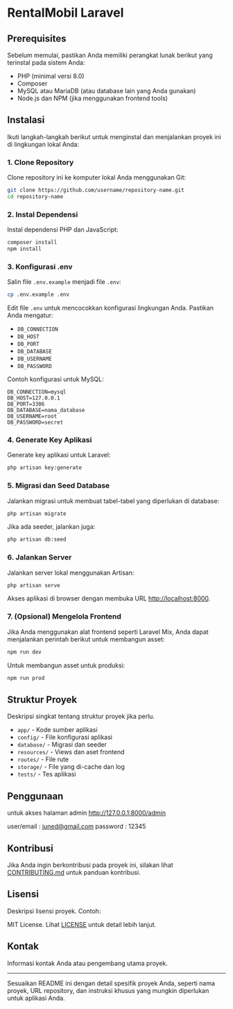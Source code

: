 # RentalMobil Laravel

## Prerequisites

Sebelum memulai, pastikan Anda memiliki perangkat lunak berikut yang terinstal pada sistem Anda:

- PHP (minimal versi 8.0)
- Composer
- MySQL atau MariaDB (atau database lain yang Anda gunakan)
- Node.js dan NPM (jika menggunakan frontend tools)

## Instalasi

Ikuti langkah-langkah berikut untuk menginstal dan menjalankan proyek ini di lingkungan lokal Anda:

### 1. Clone Repository

Clone repository ini ke komputer lokal Anda menggunakan Git:

```bash
git clone https://github.com/username/repository-name.git
cd repository-name
```

### 2. Instal Dependensi

Instal dependensi PHP dan JavaScript:

```bash
composer install
npm install
```

### 3. Konfigurasi .env

Salin file `.env.example` menjadi file `.env`:

```bash
cp .env.example .env
```

Edit file `.env` untuk mencocokkan konfigurasi lingkungan Anda. Pastikan Anda mengatur:

- `DB_CONNECTION`
- `DB_HOST`
- `DB_PORT`
- `DB_DATABASE`
- `DB_USERNAME`
- `DB_PASSWORD`

Contoh konfigurasi untuk MySQL:

```dotenv
DB_CONNECTION=mysql
DB_HOST=127.0.0.1
DB_PORT=3306
DB_DATABASE=nama_database
DB_USERNAME=root
DB_PASSWORD=secret
```

### 4. Generate Key Aplikasi

Generate key aplikasi untuk Laravel:

```bash
php artisan key:generate
```

### 5. Migrasi dan Seed Database

Jalankan migrasi untuk membuat tabel-tabel yang diperlukan di database:

```bash
php artisan migrate
```

Jika ada seeder, jalankan juga:

```bash
php artisan db:seed
```

### 6. Jalankan Server

Jalankan server lokal menggunakan Artisan:

```bash
php artisan serve
```

Akses aplikasi di browser dengan membuka URL [http://localhost:8000](http://localhost:8000).

### 7. (Opsional) Mengelola Frontend

Jika Anda menggunakan alat frontend seperti Laravel Mix, Anda dapat menjalankan perintah berikut untuk membangun asset:

```bash
npm run dev
```

Untuk membangun asset untuk produksi:

```bash
npm run prod
```

## Struktur Proyek

Deskripsi singkat tentang struktur proyek jika perlu.

- `app/` - Kode sumber aplikasi
- `config/` - File konfigurasi aplikasi
- `database/` - Migrasi dan seeder
- `resources/` - Views dan aset frontend
- `routes/` - File rute
- `storage/` - File yang di-cache dan log
- `tests/` - Tes aplikasi

## Penggunaan

untuk akses halaman admin 
http://127.0.0.1:8000/admin

user/email : juned@gmail.com
password : 12345

## Kontribusi

Jika Anda ingin berkontribusi pada proyek ini, silakan lihat [CONTRIBUTING.md](CONTRIBUTING.md) untuk panduan kontribusi.

## Lisensi

Deskripsi lisensi proyek. Contoh:

MIT License. Lihat [LICENSE](LICENSE) untuk detail lebih lanjut.

## Kontak

Informasi kontak Anda atau pengembang utama proyek.

---

Sesuaikan README ini dengan detail spesifik proyek Anda, seperti nama proyek, URL repository, dan instruksi khusus yang mungkin diperlukan untuk aplikasi Anda.
